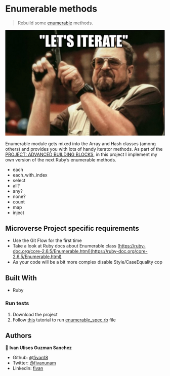 # Enumerable methods

> Rebuild some [enumerable](https://ruby-doc.org/core-2.7.0/Enumerable.html) methods.

<p align="center">
    <img src="screenshots/iterate-meme.png">
</p>

Enumerable module gets mixed into the Array and Hash classes (among others) and provides you with lots of handy iterator methods.
As part of the [PROJECT: ADVANCED BUILDING BLOCKS](https://www.theodinproject.com/courses/ruby-programming/lessons/advanced-building-blocks), in this project I implement my own version of the next Ruby’s enumerable methods. 

- each
- each_with_index
- select
- all?
- any?
- none?
- count
- map
- inject

## Microverse Project specific requirements
- Use the Git Flow for the first time
- Take a look at Ruby docs about Enumerable class [https://ruby-doc.org/core-2.6.5/Enumerable.html](https://ruby-doc.org/core-2.6.5/Enumerable.html)
- As your code will be a bit more complex disable Style/CaseEquality cop

## Built With

- Ruby

### Run tests
1. Download the project
2. Follow [this](https://rspec.info/) tutorial to run [enumerable_spec.rb](spec/enumerable_spec.rb) file

## Authors

👤 **Ivan Ulises Guzman Sanchez**

- Github: [@fivan18](https://github.com/fivan18)
- Twitter: [@fivanunam](https://twitter.com/fivanunam)
- Linkedin: [fivan](https://www.linkedin.com/in/fivan)
